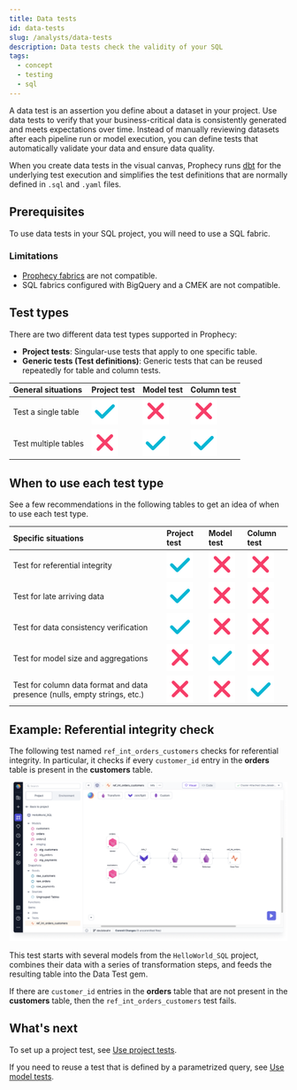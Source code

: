 ```yaml
---
title: Data tests
id: data-tests
slug: /analysts/data-tests
description: Data tests check the validity of your SQL
tags:
  - concept
  - testing
  - sql
---
```


A data test is an assertion you define about a dataset in your project. Use data tests to verify that your business-critical data is consistently generated and meets expectations over time. Instead of manually reviewing datasets after each pipeline run or model execution, you can define tests that automatically validate your data and ensure data quality.

When you create data tests in the visual canvas, Prophecy runs [dbt](https://docs.getdbt.com/docs/build/data-tests) for the underlying test execution and simplifies the test definitions that are normally defined in `.sql` and `.yaml` files.

## Prerequisites

To use data tests in your SQL project, you will need to use a SQL fabric.

### Limitations

- [Prophecy fabrics](/administration/fabrics/prophecy-fabrics/) are not compatible.
- SQL fabrics configured with BigQuery and a CMEK are not compatible.

## Test types

There are two different data test types supported in Prophecy:

- **Project tests**: Singular-use tests that apply to one specific table.
- **Generic tests (Test definitions)**: Generic tests that can be reused repeatedly for table and column tests.

| General situations   | Project test              | Model test                | Column test               |
| :------------------- | :------------------------ | :------------------------ | :------------------------ |
| Test a single table  | ![Tick](./img/tick.svg)   | ![Cross](./img/cross.svg) | ![Cross](./img/cross.svg) |
| Test multiple tables | ![Cross](./img/cross.svg) | ![Tick](./img/tick.svg)   | ![Tick](./img/tick.svg)   |

## When to use each test type

See a few recommendations in the following tables to get an idea of when to use each test type.

| Specific situations                                                        | Project test              | Model test                | Column test               |
| :------------------------------------------------------------------------- | :------------------------ | :------------------------ | :------------------------ |
| Test for referential integrity                                             | ![Tick](./img/tick.svg)   | ![Cross](./img/cross.svg) | ![Cross](./img/cross.svg) |
| Test for late arriving data                                                | ![Tick](./img/tick.svg)   | ![Cross](./img/cross.svg) | ![Cross](./img/cross.svg) |
| Test for data consistency verification                                     | ![Tick](./img/tick.svg)   | ![Cross](./img/cross.svg) | ![Cross](./img/cross.svg) |
| Test for model size and aggregations                                       | ![Cross](./img/cross.svg) | ![Tick](./img/tick.svg)   | ![Cross](./img/cross.svg) |
| Test for column data format and data presence (nulls, empty strings, etc.) | ![Cross](./img/cross.svg) | ![Cross](./img/cross.svg) | ![Tick](./img/tick.svg)   |

## Example: Referential integrity check

The following test named `ref_int_orders_customers` checks for referential integrity. In particular, it checks if every `customer_id` entry in the **orders** table is present in the **customers** table.

![Project test canvas](img/project-test-canvas.png)

This test starts with several models from the `HelloWorld_SQL` project, combines their data with a series of transformation steps, and feeds the resulting table into the Data Test gem.

If there are `customer_id` entries in the **orders** table that are not present in the **customers** table, then the `ref_int_orders_customers` test fails.

## What's next

To set up a project test, see [Use project tests](/docs/analysts/development/data-tests/use-project-tests.md).

If you need to reuse a test that is defined by a parametrized query, see [Use model tests](/docs/analysts/development/data-tests/use-model-tests.md).
